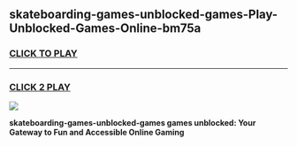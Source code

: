 
## skateboarding-games-unblocked-games-Play-Unblocked-Games-Online-bm75a
<h3>
<a href="https://premium76.site?title=skateboarding-games-unblocked-games&ref=24A">CLICK TO PLAY</a></h3>
<hr>

<h3>
<a href="https://premium76.site?title=skateboarding-games-unblocked-games&ref=24A">CLICK 2 PLAY</a>
  
</h3>

<a href="https://premium76.site?title=skateboarding-games-unblocked-games&ref=24A"><img src="https://clearcache.store/games.png"></a>


**skateboarding-games-unblocked-games games unblocked: Your Gateway to Fun and Accessible Online Gaming**

